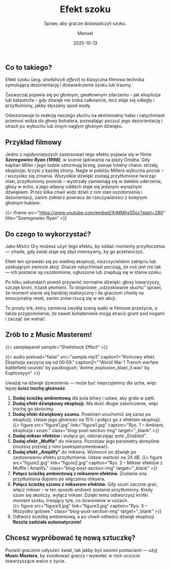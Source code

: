 ﻿---
title: "Efekt szoku"
subtitle: "Spraw, aby gracze doświadczyli szoku."
date: 2025-10-13
author: "Manuel"
thumbnail: "en/blog/muffle/thumbnail.jpg"
---

## Co to takiego?

Efekt szoku (ang. *shellshock effect*) to klasyczna filmowa technika symulująca dezorientację i doświadczenie szoku lub traumy.

Zazwyczaj pojawia się po głośnym, gwałtownym zdarzeniu – jak eksplozja lub katastrofa – gdy dźwięk nie znika całkowicie, lecz staje się odległy i przytłumiony, jakby słyszany spod wody.  

Odwzorowuje to reakcję naszego słuchu na ekstremalny hałas i natychmiast przenosi widza do głowy bohatera, pozwalając poczuć jego dezorientację i strach po wybuchu lub innym nagłym głośnym dźwięku.

## Przykład filmowy

Jedno z najsłynniejszych zastosowań tego efektu pojawia się w filmie ***Szeregowiec Ryan (1998)***, w scenie lądowania na plaży Omaha. Gdy kapitan Miller i jego ludzie szturmują brzeg, panuje totalny chaos: strzały, eksplozje, krzyki z każdej strony. Nagle w pobliżu Millera wybucha pocisk – i wszystko się zmienia. Wszystkie dźwięki zostają przytłumione tworząc niski, przytłumiony pomruk – wystrzały zamieniają się w dalekie uderzenia, głosy w echo, a jego własny oddech staje się jedynym wyraźnym dźwiękiem. Przez kilka chwil widz dzieli z nim stan oszołomienia i dezorientacji, zanim żołnierz powraca do rzeczywistości z kolejnym głośnym hukiem.

{{< iframe src="https://www.youtube.com/embed/XijMMhs55oc?start=280" title="Szeregowiec Ryan" >}}

## Do czego to wykorzystać?

Jako Mistrz Gry możesz użyć tego efektu, by oddać momenty przytłoczenia — chwile, gdy świat staje się zbyt intensywny, by go przetworzyć.  

Efekt ten sprawdzi się po wielkiej eksplozji, niszczycielskim zaklęciu lub szokującym zwrocie akcji. Gracze natychmiast poczują, że coś jest nie tak — ich postacie są oszołomione, ogłuszone lub znajdują się w stanie szoku.

Po kilku sekundach powoli przywróć normalne dźwięki: głosy towarzyszy, szczęk broni, trzask płomieni. To stopniowe „odzyskiwanie słuchu” sprawi, że moment stanie się bardziej realistyczny i da graczom chwilę na emocjonalny reset, zanim znów rzucą się w wir akcji. 

To prosty trik, który zamienia zwykłą scenę walki w filmowe przeżycie, a także przypomnienie, że nawet bohaterowie mogą stracić grunt pod nogami i zacząć sie wahać.

## Zrób to z Music Masterem!

{{< samplepanel sample="Shellshock Effect" >}}

{{< audio preload="false" src="sample.mp3" caption1="Końcowy efekt. Eksplozja zaczyna się od 00:09." caption2="'World War 1 Trench warfare battlefield sounds' by paulbogush; 'Anime_explosion_blast_3.wav' by Euphrosyyn" >}}

Uważaj na dźwięk dzwonienia — może być nieprzyjemny dla ucha, więc lepiej **ścisz trochę głośność**.

1. **Dodaj ścieżkę ambientową** dla pola bitwy i ustaw, aby grała w pętli.  
1. **Dodaj efekt dźwiękowy eksplozji.** Ma dość długie zakończenie, więc trochę go skrócimy.  
1. **Dodaj efekt dźwiękowy szumu.** Powinien uruchomić się zaraz po eksplozji. Ustaw jego głośność na 15% i połącz go z efektem eksplozji.  
{{< figure src="figure1.jpg" link="figure1.jpg" caption="Rys. 1 – Ambient, eksplozja i szum." class="blog-post-section-img" target="_blank" >}}  
1. **Dodaj mikser efektów** i wyłącz go, odznaczając pole „Enabled”.  
1. **Dodaj efekt „Muffle”** do miksera. Pozostaw jego parametry domyślne (możesz później z nimi poeksperymentować).  
1. **Dodaj efekt „Amplify”** do miksera. Wzmocni on dźwięk po zastosowaniu efektu przytłumienia. Ustaw wartość na 24 dB.
{{< figure src="figure2.jpg" link="figure2.jpg" caption="Rys. 2 – Mikser efektów z Muffle i Amplify." class="blog-post-section-img" target="_blank" >}}  
1. **Połącz ścieżkę ambientową z mikserem efektów.** Zostanie ona przytłumiona dopiero po włączeniu miksera.  
1. **Połącz ścieżkę szumu z mikserem efektów.** Gdy szum zacznie grać, włącz mikser – w ten sposób ambient zostanie przytłumiony. Kiedy szum się skończy, wyłącz mikser. Dzięki temu odtworzysz krótki moment szoku, trwający tyle, co dzwonienie w uszach.  
{{< figure src="figure3.jpg" link="figure3.jpg" caption="Rys. 3 – Wszystko gotowe." class="blog-post-section-img" target="_blank" >}}  
1. Odtwórz ścieżkę ambientową, a po chwili odtwórz dźwięk eksplozji. **Reszta zadziała automatycznie!**

## Chcesz wypróbować tę nową sztuczkę?

Pozwól graczom usłyszeć świat, tak jakby byli swoimi postaciami — użyj **Music Mastera**, by zszokować graczy i wywołać w nich uczucie towarzyszące walce o życie.